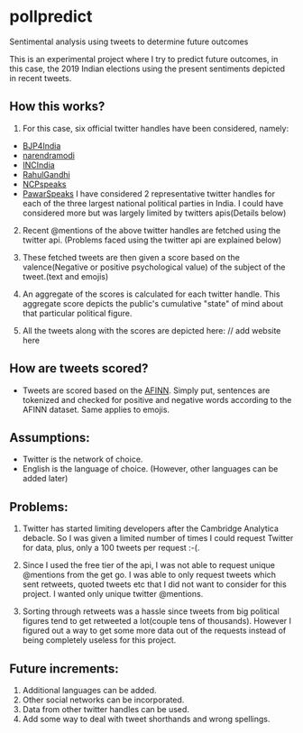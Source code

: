 # pollpredict
Sentimental analysis using tweets to determine future outcomes

This is an experimental project where I try to predict future outcomes, in this case, the 2019 Indian elections using the present sentiments depicted in recent tweets.

## How this works?

1. For this case, six official twitter handles have been considered, namely:
  * [BJP4India](https://twitter.com/BJP4India "BJP's official twitter handle")
  * [narendramodi](https://twitter.com/narendramodi "Narendra Modi's official twitter handle")
  * [INCIndia](https://twitter.com/INCIndia "Congress's official twitter handle")
  * [RahulGandhi](https://twitter.com/RahulGandhi "Rahul Gandhi's official twitter handle")
  * [NCPspeaks](https://twitter.com/NCPspeaks "NCP's official twitter handle")
  * [PawarSpeaks](https://twitter.com/PawarSpeaks "Sharad Pawar's official twitter handle")
I have considered 2 representative twitter handles for each of the three largest national political parties in India.
I could have considered more but was largely limited by twitters apis(Details below)
 
 2. Recent @mentions of the above twitter handles are fetched using the twitter api.
 (Problems faced using the twitter api are explained below)
 
 3. These fetched tweets are then given a score based on the valence(Negative or positive psychological value) of the subject of the         tweet.(text and emojis)
 
 4. An aggregate of the scores is calculated for each twitter handle.
 This aggregate score depicts the public's cumulative "state" of mind about that particular political figure.
 
 5. All the tweets along with the scores are depicted here: // add website here

## How are tweets scored?
 * Tweets are scored based on the [AFINN](http://neuro.compute.dtu.dk/wiki/AFINN).
 Simply put, sentences are tokenized and checked for positive and negative words according to the AFINN dataset.
 Same applies to emojis.

## Assumptions:
 * Twitter is the network of choice.
 * English is the language of choice. (However, other languages can be added later)
 
## Problems:
 1. Twitter has started limiting developers after the Cambridge Analytica debacle.
 So I was given a limited number of times I could request Twitter for data, plus, only a 100 tweets per request :-(.
 
 2. Since I used the free tier of the api, I was not able to request unique @mentions from the get go.
 I was able to only request tweets which sent retweets, quoted tweets etc that I did not want to consider for this project.
 I wanted only unique twitter @mentions.
 
 3. Sorting through retweets was a hassle since tweets from big political figures tend to get retweeted a lot(couple tens of thousands).
    However I figured out a way to get some more data out of the requests instead of being completely useless for this project.

## Future increments:
  1. Additional languages can be added.
  2. Other social networks can be incorporated.
  3. Data from other twitter handles can be used.
  4. Add some way to deal with tweet shorthands and wrong spellings.  

